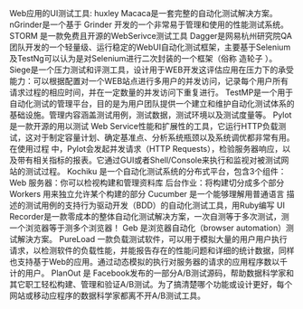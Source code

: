 Web应用的UI测试工具: huxley
Macaca是一套完整的自动化测试解决方案。
nGrinder是一个基于 Grinder 开发的一个非常易于管理和使用的性能测试系统。
STORM 是一款免费且开源的WebSerivce测试工具
Dagger是网易杭州研究院QA团队开发的一个轻量级、运行稳定的WebUI自动化测试框架，主要基于Selenium及TestNg可以认为是对Selenium进行二次封装的一个框架（俗称 造轮子 ）。
Siege是一个压力测试和评测工具，设计用于WEB开发这评估应用在压力下的承受能力：可以根据配置对一个WEB站点进行多用户的并发访问，记录每个用户所有请求过程的相应时间，并在一定数量的并发访问下重复进行。
TestMP是一个用于自动化测试的管理平台，目的是为用户团队提供一个建立和维护自动化测试体系的基础设施。管理内容涵盖测试用例，测试数据，测试环境以及测试度量等。
Pylot 是一款开源的用以测试 Web Service性能和扩展性的工具，它运行HTTP负载测试，这对于制定容量计划、确定基准点、分析系统瓶颈以及系统调优都非常有用。在使用过程 中，Pylot会发起并发请求（HTTP Requests），检验服务器响应，以及带有相关指标的报表。它通过GUI或者Shell/Console来执行和监视对被测试网站的测试过程。
Kochiku 是一个自动化测试系统的分布式平台，包含3个组件：
    Web 服务器：你可以检视构建和管理资料库
    后台作业：将构建切分成多个部分
    Workers 用来独立允许某个构建的部分
Cucumber 是一个能够理解用普通语言 描述的测试用例的支持行为驱动开发（BDD）的自动化测试工具，用Ruby编写
UI Recorder是一款零成本的整体自动化测试解决方案，一次自测等于多次测试，测一个浏览器等于测多个浏览器！
Geb 是浏览器自动化（browser automation）测试解決方案。
PureLoad 一款负载测试软件，可以用于模拟大量的用户用户执行请求，以检测软件的负载性能，并能报告存在的性能问题和详细的统计数据，同样也支持基于Web的应用。通过动态模拟的执行对服务器的请求的应用程序数以千计的用户。
PlanOut 是 Facebook发布的一部分A/B测试源码，帮助数据科学家和其它职工轻松构建、管理和验证A/B测试。为了搞清楚哪个功能或设计更好，每个网站或移动应程序的数据科学家都离不开A/B测试工具。